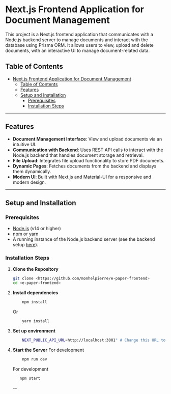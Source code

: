 # Next.js Frontend Application for Document Management

This project is a Next.js frontend application that communicates with a Node.js backend server to manage documents and interact with the database using Prisma ORM. It allows users to view, upload and delete documents, with an interactive UI to manage document-related data.

## Table of Contents

- [Next.js Frontend Application for Document Management](#nextjs-frontend-application-for-document-management)
  - [Table of Contents](#table-of-contents)
  - [Features](#features)
  - [Setup and Installation](#setup-and-installation)
    - [Prerequisites](#prerequisites)
    - [Installation Steps](#installation-steps)

---

## Features

- **Document Management Interface**: View and upload documents via an intuitive UI.
- **Communication with Backend**: Uses REST API calls to interact with the Node.js backend that handles document storage and retrieval.
- **File Upload**: Integrates file upload functionality to store PDF documents.
- **Dynamic Pages**: Fetches documents from the backend and displays them dynamically.
- **Modern UI**: Built with Next.js and Material-UI for a responsive and modern design.

---

## Setup and Installation

### Prerequisites

- [Node.js](https://nodejs.org/) (v14 or higher)
- [npm](https://www.npmjs.com/) or [yarn](https://yarnpkg.com/)
- A running instance of the Node.js backend server (see the backend setup [here](https://github.com/monhelpierre/e-paper-prisma-backend)).

### Installation Steps

1. **Clone the Repository**

   ```bash
   git clone <https://github.com/monhelpierre/e-paper-frontend>
   cd <e-paper-frontend>
   ```

2. **Install dependencies**

   ```bash
       npm install
   ```

   Or

   ```bash
       yarn install
   ```

3. **Set up environment**

   ```bash
       NEXT_PUBLIC_API_URL=http://localhost:3001" # Change this URL to your backend URL
   ```

4. **Start the Server**
   For development

   ```bash
       npm run dev
   ```

   For development

   ```bash
      npm start
   ```

   --
